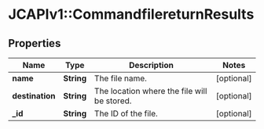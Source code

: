 # JCAPIv1::CommandfilereturnResults

## Properties
Name | Type | Description | Notes
------------ | ------------- | ------------- | -------------
**name** | **String** | The file name. | [optional] 
**destination** | **String** | The location where the file will be stored. | [optional] 
**_id** | **String** | The ID of the file. | [optional] 


